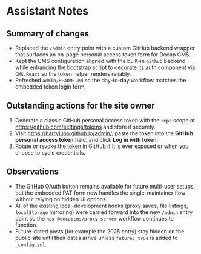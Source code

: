 # Assistant Notes

## Summary of changes
- Replaced the `/admin` entry point with a custom GitHub backend wrapper that surfaces an on-page personal access token form for Decap CMS.
- Kept the CMS configuration aligned with the built-in `github` backend while enhancing the bootstrap script to decorate its auth component via `CMS.React` so the token helper renders reliably.
- Refreshed `admin/README.md` so the day-to-day workflow matches the embedded token login form.

## Outstanding actions for the site owner
1. Generate a classic GitHub personal access token with the `repo` scope at <https://github.com/settings/tokens> and store it securely.
2. Visit <https://harryluoo.github.io/admin/>, paste the token into the **GitHub personal access token** field, and click **Log in with token**.
3. Rotate or revoke the token in GitHub if it is ever exposed or when you choose to cycle credentials.

## Observations
- The GitHub OAuth button remains available for future multi-user setups, but the embedded PAT form now handles the single-maintainer flow without relying on hidden UI options.
- All of the existing local-development hooks (proxy saves, file listings, `localStorage` mirroring) were carried forward into the new `/admin` entry point so the `npx @decapcms/proxy-server` workflow continues to function.
- Future-dated posts (for example the 2025 entry) stay hidden on the public site until their dates arrive unless `future: true` is added to `_config.yml`.

